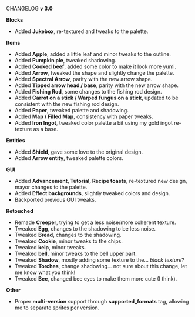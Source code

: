 CHANGELOG **v 3.0**

**Blocks**
- Added **Jukebox**, re-textured and tweaks to the palette.

**Items**
- Added **Apple**, added a little leaf and minor tweaks to the outline.
- Added **Pumpkin pie**, tweaked shadowing.
- Added **Cooked beef**, added some color to make it look more yumi.
- Added **Arrow**, tweaked the shape and slightly change the palette.
- Added **Spectral Arrow**, parity with the new arrow shape.
- Added **Tipped arrow head / base**, parity with the new arrow shape.
- Added **Fishing Rod**, some changes to the fishing rod design.
- Added **Carrot on a stick / Warped fungus on a stick**, updated to be consistent with the new fishing rod design.
- Added **Paper**, tweaked palette and shadowing.
- Added **Map / Filled Map**, consistency with paper tweaks.
- Added **Iron Ingot**, tweaked color palette a bit using my gold ingot re-texture as a base.

**Entities**
- Added **Shield**, gave some love to the original design.
- Added **Arrow entity**, tweaked palette colors.

**GUI**
- Added **Advancement, Tutorial, Recipe toasts**, re-textured new design, mayor changes to the palette.
- Added **Effect backgrounds**, slightly tweaked colors and design.
- Backported previous GUI tweaks.

**Retouched**
- Remade **Creeper**, trying to get a less noise/more coherent texture.
- Tweaked **Egg**, changes to the shadowing to be less noise.
- Tweaked **Bread**, changes to the shadowing.
- Tweaked **Cookie**, minor tweaks to the chips.
- Tweaked **kelp**, minor tweaks.
- Tweaked **bell**, minor tweaks to the bell upper part.
- Tweaked **Shadow**, mostly adding some texture to the... _black texture_?
- Tweaked **Torches**, change shadowing... not sure about this change, let me know what you think!
- Tweaked **Bee**, changed bee eyes to make them more cute (I think).


**Other**
- Proper **multi-version** support through **supported_formats** tag, allowing me to separate sprites per version. 